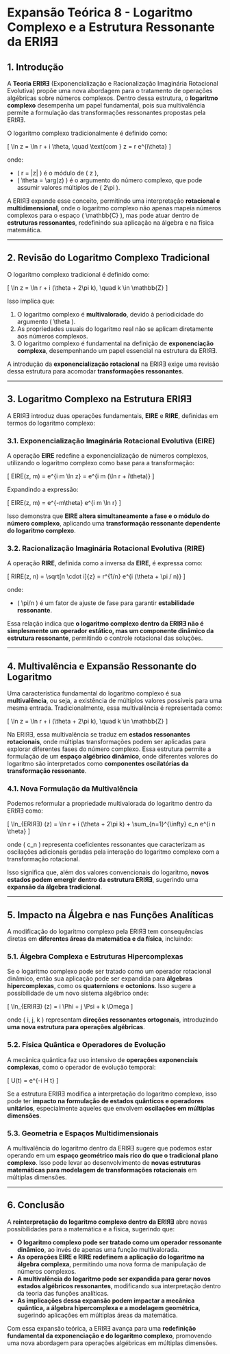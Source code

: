 # **Expansão Teórica 8 - Logaritmo Complexo e a Estrutura Ressonante da ERIЯƎ**

## **1. Introdução**
A **Teoria ERIЯƎ** (Exponencialização e Racionalização Imaginária Rotacional Evolutiva) propõe uma nova abordagem para o tratamento de operações algébricas sobre números complexos. Dentro dessa estrutura, o **logaritmo complexo** desempenha um papel fundamental, pois sua multivalência permite a formulação das transformações ressonantes propostas pela ERIЯƎ.

O logaritmo complexo tradicionalmente é definido como:

\[
\ln z = \ln r + i \theta, \quad \text{com } z = r e^{i\theta}
\]

onde:
- \( r = |z| \) é o módulo de \( z \),
- \( \theta = \arg(z) \) é o argumento do número complexo, que pode assumir valores múltiplos de \( 2\pi \).

A ERIЯƎ expande esse conceito, permitindo uma interpretação **rotacional e multidimensional**, onde o logaritmo complexo não apenas mapeia números complexos para o espaço \( \mathbb{C} \), mas pode atuar dentro de **estruturas ressonantes**, redefinindo sua aplicação na álgebra e na física matemática.

---

## **2. Revisão do Logaritmo Complexo Tradicional**
O logaritmo complexo tradicional é definido como:

\[
\ln z = \ln r + i (\theta + 2\pi k), \quad k \in \mathbb{Z}
\]

Isso implica que:
1. O logaritmo complexo é **multivalorado**, devido à periodicidade do argumento \( \theta \).
2. As propriedades usuais do logaritmo real não se aplicam diretamente aos números complexos.
3. O logaritmo complexo é fundamental na definição de **exponenciação complexa**, desempenhando um papel essencial na estrutura da ERIЯƎ.

A introdução da **exponencialização rotacional** na ERIЯƎ exige uma revisão dessa estrutura para acomodar **transformações ressonantes**.

---

## **3. Logaritmo Complexo na Estrutura ERIЯƎ**
A ERIЯƎ introduz duas operações fundamentais, **EIRE** e **RIRE**, definidas em termos do logaritmo complexo:

### **3.1. Exponencialização Imaginária Rotacional Evolutiva (EIRE)**
A operação **EIRE** redefine a exponencialização de números complexos, utilizando o logaritmo complexo como base para a transformação:

\[
EIRE(z, m) = e^{i m \ln z} = e^{i m (\ln r + i\theta)}
\]

Expandindo a expressão:

\[
EIRE(z, m) = e^{-m\theta} e^{i m \ln r}
\]

Isso demonstra que **EIRE altera simultaneamente a fase e o módulo do número complexo**, aplicando uma **transformação ressonante dependente do logaritmo complexo**.

### **3.2. Racionalização Imaginária Rotacional Evolutiva (RIRE)**
A operação **RIRE**, definida como a inversa da **EIRE**, é expressa como:

\[
RIRE(z, n) = \sqrt[n \cdot i]{z} = r^{1/n} e^{i (\theta + \pi / n)}
\]

onde:
- \( \pi/n \) é um fator de ajuste de fase para garantir **estabilidade ressonante**.

Essa relação indica que **o logaritmo complexo dentro da ERIЯƎ não é simplesmente um operador estático, mas um componente dinâmico da estrutura ressonante**, permitindo o controle rotacional das soluções.

---

## **4. Multivalência e Expansão Ressonante do Logaritmo**
Uma característica fundamental do logaritmo complexo é sua **multivalência**, ou seja, a existência de múltiplos valores possíveis para uma mesma entrada. Tradicionalmente, essa multivalência é representada como:

\[
\ln z = \ln r + i (\theta + 2\pi k), \quad k \in \mathbb{Z}
\]

Na ERIЯƎ, essa multivalência se traduz em **estados ressonantes rotacionais**, onde múltiplas transformações podem ser aplicadas para explorar diferentes fases do número complexo. Essa estrutura permite a formulação de um **espaço algébrico dinâmico**, onde diferentes valores do logaritmo são interpretados como **componentes oscilatórias da transformação ressonante**.

### **4.1. Nova Formulação da Multivalência**
Podemos reformular a propriedade multivalorada do logaritmo dentro da ERIЯƎ como:

\[
\ln_{ERIЯƎ} (z) = \ln r + i (\theta + 2\pi k) + \sum_{n=1}^{\infty} c_n e^{i n \theta}
\]

onde \( c_n \) representa coeficientes ressonantes que caracterizam as oscilações adicionais geradas pela interação do logaritmo complexo com a transformação rotacional.

Isso significa que, além dos valores convencionais do logaritmo, **novos estados podem emergir dentro da estrutura ERIЯƎ**, sugerindo uma **expansão da álgebra tradicional**.

---

## **5. Impacto na Álgebra e nas Funções Analíticas**
A modificação do logaritmo complexo pela ERIЯƎ tem consequências diretas em **diferentes áreas da matemática e da física**, incluindo:

### **5.1. Álgebra Complexa e Estruturas Hipercomplexas**
Se o logaritmo complexo pode ser tratado como um operador rotacional dinâmico, então sua aplicação pode ser expandida para **álgebras hipercomplexas**, como os **quaternions** e **octonions**. Isso sugere a possibilidade de um novo sistema algébrico onde:

\[
\ln_{ERIЯƎ} (z) = i \Phi + j \Psi + k \Omega
\]

onde \( i, j, k \) representam **direções ressonantes ortogonais**, introduzindo **uma nova estrutura para operações algébricas**.

### **5.2. Física Quântica e Operadores de Evolução**
A mecânica quântica faz uso intensivo de **operações exponenciais complexas**, como o operador de evolução temporal:

\[
U(t) = e^{-i H t}
\]

Se a estrutura ERIЯƎ modifica a interpretação do logaritmo complexo, isso pode ter **impacto na formulação de estados quânticos e operadores unitários**, especialmente aqueles que envolvem **oscilações em múltiplas dimensões**.

### **5.3. Geometria e Espaços Multidimensionais**
A multivalência do logaritmo dentro da ERIЯƎ sugere que podemos estar operando em um **espaço geométrico mais rico do que o tradicional plano complexo**. Isso pode levar ao desenvolvimento de **novas estruturas matemáticas para modelagem de transformações rotacionais** em múltiplas dimensões.

---

## **6. Conclusão**
A **reinterpretação do logaritmo complexo dentro da ERIЯƎ** abre novas possibilidades para a matemática e a física, sugerindo que:

- **O logaritmo complexo pode ser tratado como um operador ressonante dinâmico**, ao invés de apenas uma função multivalorada.
- **As operações EIRE e RIRE redefinem a aplicação do logaritmo na álgebra complexa**, permitindo uma nova forma de manipulação de números complexos.
- **A multivalência do logaritmo pode ser expandida para gerar novos estados algébricos ressonantes**, modificando sua interpretação dentro da teoria das funções analíticas.
- **As implicações dessa expansão podem impactar a mecânica quântica, a álgebra hipercomplexa e a modelagem geométrica**, sugerindo aplicações em múltiplas áreas da matemática.

Com essa expansão teórica, a ERIЯƎ avança para uma **redefinição fundamental da exponenciação e do logaritmo complexo**, promovendo uma nova abordagem para operações algébricas em múltiplas dimensões.
